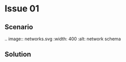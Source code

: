 Issue 01
========

Scenario
--------

.. image:: networks.svg
  :width: 400
  :alt: network schema


Solution
--------
